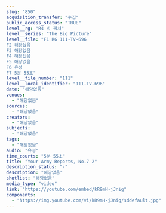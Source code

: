 ```yaml
---
slug: "850"
acquisition_transfer: "수집"
public_access_status: "TRUE"
level__rg: "R4 빅 픽쳐"
level__series: "The Big Picture"
level__file: "F1 RG 111-TV-696
F2 해당없음
F3 해당없음
F4 해당없음
F5 해당없음
F6 유성
F7 5분 55초"
level__file_number: "111"
level__local_identifier: "111-TV-696"
date: "해당없음"
venues: 
  - "해당없음"
sources: 
  - "해당없음"
creators: 
  - "해당없음"
subjects: 
  - "해당없음"
tags: 
  - "해당없음"
audio: "유성"
time_courts: "5분 55초"
title: "Your Army Reports, No.7 2"
description_status: "-"
description: "해당없음"
shotlist: "해당없음"
media_type: "video"
link: "https://youtube.com/embed/kR9mH-jJnig"
components: 
  - "https://img.youtube.com/vi/kR9mH-jJnig/sddefault.jpg"
---
```

